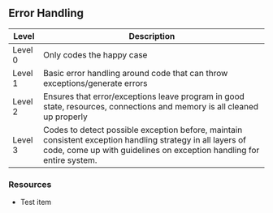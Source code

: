 ## Error Handling
Level | Description
----- | ---- 
Level 0 | Only codes the happy case
Level 1 | Basic error handling around code that can throw exceptions/generate errors
Level 2 | Ensures that error/exceptions leave program in good state, resources, connections and memory is all cleaned up properly
Level 3 | Codes to detect possible exception before, maintain consistent exception handling strategy in all layers of code, come up with guidelines on exception handling for entire system.

### Resources
* Test item
